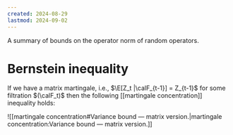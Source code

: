 ```yaml
---
created: 2024-08-29
lastmod: 2024-09-02
---
```

A summary of bounds on the operator norm of random operators. 

# Bernstein inequality 

If we have a matrix martingale, i.e., $\E[Z_t |\calF_{t-1}] = Z_{t-1}$ for some filtration $(\calF_t)$ then the following [[martingale concentration]] inequality holds: 

![[martingale concentration#Variance bound — matrix version.|martingale concentration:Variance bound — matrix version.]]
